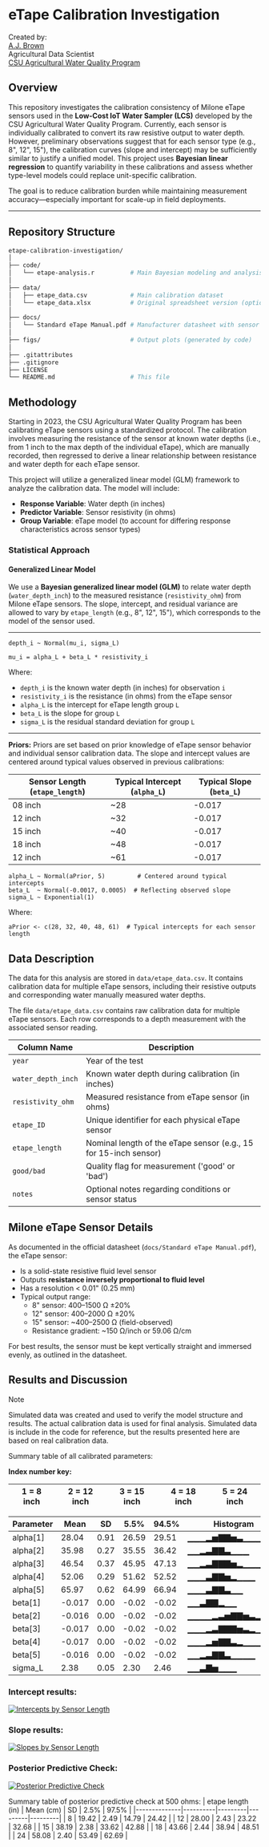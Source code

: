 # eTape Calibration Investigation
Created by: <br/>
[A.J. Brown](mailto:ansley.brown@colostate.edu)<br/>
Agricultural Data Scientist<br/>
[CSU Agricultural Water Quality Program](waterquality.colostate.edu)

## Overview

This repository investigates the calibration consistency of Milone eTape sensors used in the **Low-Cost IoT Water Sampler (LCS)** developed by the CSU Agricultural Water Quality Program. Currently, each sensor is individually calibrated to convert its raw resistive output to water depth. However, preliminary observations suggest that for each sensor type (e.g., 8", 12", 15"), the calibration curves (slope and intercept) may be sufficiently similar to justify a unified model. This project uses **Bayesian linear regression** to quantify variability in these calibrations and assess whether type-level models could replace unit-specific calibration.

The goal is to reduce calibration burden while maintaining measurement accuracy—especially important for scale-up in field deployments.

---

## Repository Structure

```bash
etape-calibration-investigation/
│
├── code/
│   └── etape-analysis.r          # Main Bayesian modeling and analysis script
│
├── data/
│   ├── etape_data.csv            # Main calibration dataset
│   └── etape_data.xlsx           # Original spreadsheet version (optional)
│
├── docs/
│   └── Standard eTape Manual.pdf # Manufacturer datasheet with sensor specs
│
├── figs/                         # Output plots (generated by code)
│
├── .gitattributes
├── .gitignore
├── LICENSE
└── README.md                     # This file
```

## Methodology
Starting in 2023, the CSU Agricultural Water Quality Program has been calibrating eTape sensors using a standardized protocol. The calibration involves measuring the resistance of the sensor at known water depths (i.e., from 1 inch to the max depth of the individual eTape), which are manually recorded, then regressed to derive a linear relationship between resistance and water depth for each eTape sensor.

This project will utilize a generalized linear model (GLM) framework to analyze the calibration data. The model will include:
- **Response Variable**: Water depth (in inches)
- **Predictor Variable**: Sensor resistivity (in ohms)
- **Group Variable**: eTape model (to account for differing response characteristics across sensor types)

### Statistical Approach

#### Generalized Linear Model

We use a **Bayesian generalized linear model (GLM)** to relate water depth (`water_depth_inch`) to the measured resistance (`resistivity_ohm`) from Milone eTape sensors. The slope, intercept, and residual variance are allowed to vary by `etape_length` (e.g., 8", 12", 15"), which corresponds to the model of the sensor used.

---


```
depth_i ~ Normal(mu_i, sigma_L)

mu_i = alpha_L + beta_L * resistivity_i
```

Where:

- `depth_i` is the known water depth (in inches) for observation `i`
- `resistivity_i` is the resistance (in ohms) from the eTape sensor
- `alpha_L` is the intercept for eTape length group `L`
- `beta_L` is the slope for group `L`
- `sigma_L` is the residual standard deviation for group `L`

---

**Priors:**
Priors are set based on prior knowledge of eTape sensor behavior and individual sensor calibration data. The slope and intercept values are centered around typical values observed in previous calibrations:

| Sensor Length (`etape_length`) | Typical Intercept (`alpha_L`) | Typical Slope (`beta_L`) |
| ------------------------------ | ----------------------------- | ------------------------ |
| 08 inch                        | \~28                          | -0.017                  |
| 12 inch                        | \~32                          | -0.017                  |
| 15 inch                        | \~40                          | -0.017                  |
| 18 inch                        | \~48                          | -0.017                  |
| 12 inch                        | \~61                          | -0.017                  |

```
alpha_L ~ Normal(aPrior, 5)         # Centered around typical intercepts
beta_L  ~ Normal(-0.0017, 0.0005)  # Reflecting observed slope
sigma_L ~ Exponential(1)
```

Where:
```
aPrior <- c(28, 32, 40, 48, 61)  # Typical intercepts for each sensor length
```

## Data Description
The data for this analysis are stored in `data/etape_data.csv`. It contains calibration data for multiple eTape sensors, including their resistive outputs and corresponding water manually measured water depths. 

The file `data/etape_data.csv` contains raw calibration data for multiple eTape sensors. Each row corresponds to a depth measurement with the associated sensor reading.

| Column Name         | Description                                                             |
|---------------------|-------------------------------------------------------------------------|
| `year`              | Year of the test                                                        |
| `water_depth_inch`  | Known water depth during calibration (in inches)                        |
| `resistivity_ohm`   | Measured resistance from eTape sensor (in ohms)                         |
| `etape_ID`          | Unique identifier for each physical eTape sensor                        |
| `etape_length`      | Nominal length of the eTape sensor (e.g., 15 for 15-inch sensor)        |
| `good/bad`          | Quality flag for measurement ('good' or 'bad')                          |
| `notes`             | Optional notes regarding conditions or sensor status                    |


## Milone eTape Sensor Details

As documented in the official datasheet (`docs/Standard eTape Manual.pdf`), the eTape sensor:

- Is a solid-state resistive fluid level sensor
- Outputs **resistance inversely proportional to fluid level**
- Has a resolution < 0.01" (0.25 mm)
- Typical output range:
  - 8" sensor: 400–1500 Ω ±20%
  - 12" sensor: 400–2000 Ω ±20%
  - 15" sensor: ~400–2500 Ω (field-observed)
  - Resistance gradient: ~150 Ω/inch or 59.06 Ω/cm

For best results, the sensor must be kept vertically straight and immersed evenly, as outlined in the datasheet.

## Results and Discussion

> [!NOTE]
> Simulated data was created and used to verify the model structure and results. The actual calibration data is used for final analysis. Simulated data is include in the code for reference, but the results presented here are based on real calibration data.

Summary table of all calibrated parameters: <br/>

**Index number key:** <br/>

| 1 = 8 inch | 2 = 12 inch | 3 = 15 inch | 4 = 18 inch | 5 = 24 inch |
|-----------|--------|-------|-------|-------|

| Parameter | Mean   | SD    | 5.5%  | 94.5% | Histogram                  |
|-----------|--------|-------|-------|-------|----------------------------|
| alpha[1]  | 28.04  | 0.91  | 26.59 | 29.51 | ▁▁▁▂▅▇▇▅▃▁▁▁▁           |
| alpha[2]  | 35.98  | 0.27  | 35.55 | 36.42 | ▁▁▂▃▇▇▃▁▁▁              |
| alpha[3]  | 46.54  | 0.37  | 45.95 | 47.13 | ▁▁▂▃▇▇▇▅▂▁▁▁            |
| alpha[4]  | 52.06  | 0.29  | 51.62 | 52.52 | ▁▁▁▃▇▇▅▂▁▁▁             |
| alpha[5]  | 65.97  | 0.62  | 64.99 | 66.94 | ▁▁▁▃▇▇▃▁▁              |
| beta[1]   | -0.017 | 0.00  | -0.02 | -0.02 | ▁▁▃▇▇▂▁▁               |
| beta[2]   | -0.016 | 0.00  | -0.02 | -0.02 | ▁▁▁▁▂▃▅▇▇▅▃▂▁▁▁        |
| beta[3]   | -0.017 | 0.00  | -0.02 | -0.02 | ▁▁▁▂▃▇▇▇▅▃▂▁▁▁         |
| beta[4]   | -0.017 | 0.00  | -0.02 | -0.02 | ▁▁▁▂▅▇▇▃▂▁▁▁           |
| beta[5]   | -0.016 | 0.00  | -0.02 | -0.02 | ▁▁▂▃▇▇▃▁▁▁▁            |
| sigma_L   | 2.38   | 0.05  | 2.30  | 2.46  | ▁▁▃▇▅▁▁▁               |


### Intercept results: <br/>
[![Intercepts by Sensor Length](figs/intercept_results_real.png)](figs/intercept_results_real.png)

### Slope results: <br/>
[![Slopes by Sensor Length](figs/slope_results_real.png)](figs/slope_results_real.png)

### Posterior Predictive Check: <br/>
[![Posterior Predictive Check](figs/500ohm_pred.png)](figs/500ohm_pred.png)

Summary table of posterior predictive check at 500 ohms:
| etape length (in) |   Mean (cm)   |   SD    |  2.5%   | 97.5%   |
|--------------|----------|---------|---------|---------|
|      8       | 19.42    | 2.49    | 14.79   | 24.42   |
|     12       | 28.00    | 2.43    | 23.22   | 32.68   |
|     15       | 38.19    | 2.38    | 33.62   | 42.88   |
|     18       | 43.66    | 2.44    | 38.94   | 48.51   |
|     24       | 58.08    | 2.40    | 53.49   | 62.69   |

